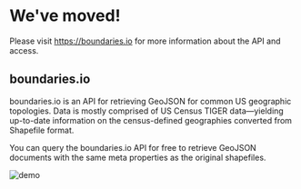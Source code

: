# We've moved!

Please visit https://boundaries.io for more information about the API and access.

## boundaries.io

boundaries.io is an API for retrieving GeoJSON for common US geographic topologies.
Data is mostly comprised of US Census TIGER data—yielding up-to-date information on the
census-defined geographies converted from Shapefile format.

You can query the boundaries.io API for free to retrieve GeoJSON documents with the
same meta properties as the original shapefiles.

![demo](http://i.imgur.com/zNSWIag.gif)
